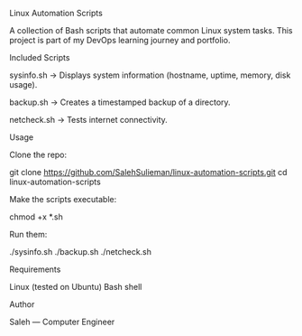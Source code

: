 Linux Automation Scripts

A collection of Bash scripts that automate common Linux system tasks.
This project is part of my DevOps learning journey and portfolio.

Included Scripts

sysinfo.sh → Displays system information (hostname, uptime, memory, disk usage).

backup.sh → Creates a timestamped backup of a directory.

netcheck.sh → Tests internet connectivity.

Usage

Clone the repo:

git clone https://github.com/SalehSulieman/linux-automation-scripts.git
cd linux-automation-scripts

Make the scripts executable:

chmod +x *.sh

Run them:

./sysinfo.sh
./backup.sh
./netcheck.sh

Requirements

Linux (tested on Ubuntu)
Bash shell

Author

Saleh — Computer Engineer
